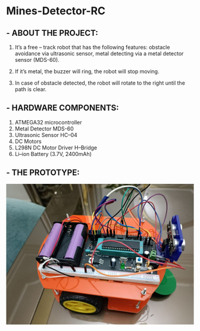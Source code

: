 # Mines-Detector-RC
## - ABOUT THE PROJECT:
1. It’s a free – track robot that has the following features: obstacle avoidance via ultrasonic sensor, metal detecting via a metal detector sensor (MDS-60).

2. If it’s metal, the buzzer will ring, the robot will stop moving.

3. In case of obstacle detected, the robot will rotate to the right until the path is clear.

## - HARDWARE COMPONENTS:
1. ATMEGA32 microcontroller
2. Metal Detector MDS-60
3. Ultrasonic Sensor HC–04 
4. DC Motors
5. L298N DC Motor Driver H–Bridge  
6. Li–ion Battery (3.7V, 2400mAh)

## - THE PROTOTYPE:
![RC1](https://github.com/DinaHamdyElkady/Mines-Detector-RC/blob/main/RC1.jpg?raw=true)

